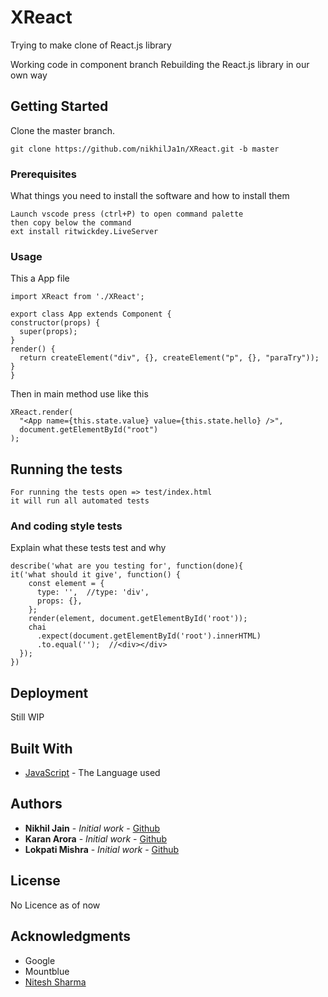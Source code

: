 # XReact

Trying to make clone of React.js library

Working code in component branch
Rebuilding the React.js library in our own way

## Getting Started

Clone the master branch.

```
git clone https://github.com/nikhilJa1n/XReact.git -b master
```

### Prerequisites

What things you need to install the software and how to install them

```
Launch vscode press (ctrl+P) to open command palette
then copy below the command
ext install ritwickdey.LiveServer
```

### Usage

This a App file

```
import XReact from './XReact';

export class App extends Component {
constructor(props) {
  super(props);
}
render() {
  return createElement("div", {}, createElement("p", {}, "paraTry"));
}
}
```

Then in main method use like this

```
XReact.render(
  "<App name={this.state.value} value={this.state.hello} />",
  document.getElementById("root")
);
```

## Running the tests

```
For running the tests open => test/index.html
it will run all automated tests
```

### And coding style tests

Explain what these tests test and why

```
describe('what are you testing for', function(done){
it('what should it give', function() {
    const element = {
      type: '',  //type: 'div',
      props: {},
    };
    render(element, document.getElementById('root'));
    chai
      .expect(document.getElementById('root').innerHTML)
      .to.equal('');  //<div></div>
  });
})
```

## Deployment

Still WIP

## Built With

- [JavaScript](https://developer.mozilla.org/en-US/docs/Web/JavaScript) - The Language used

## Authors

- **Nikhil Jain** - _Initial work_ - [Github](https://github.com/nikhilja1n)
- **Karan Arora** - _Initial work_ - [Github](https://github.com/Kashirou)
- **Lokpati Mishra** - _Initial work_ - [Github](https://github.com/lokpatimishra)

## License

No Licence as of now

## Acknowledgments

- Google
- Mountblue
- [Nitesh Sharma]()

